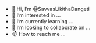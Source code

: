 - 👋 Hi, I’m @SavvasLikithaDangeti
- 👀 I’m interested in ...
- 🌱 I’m currently learning ...
- 💞️ I’m looking to collaborate on ...
- 📫 How to reach me ...

<!---
SavvasLikithaDangeti/SavvasLikithaDangeti is a ✨ special ✨ repository because its `README.md` (this file) appears on your GitHub profile.
You can click the Preview link to take a look at your changes.
--->
